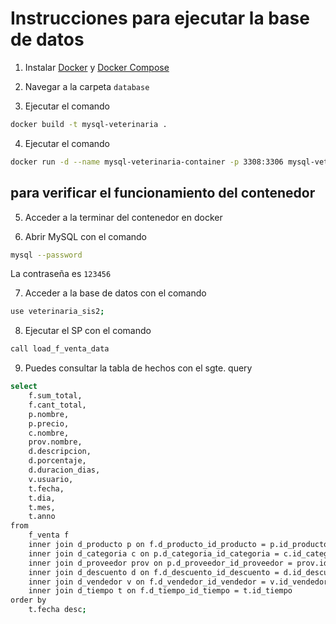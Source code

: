 # Instrucciones para ejecutar la base de datos

1. Instalar [Docker](https://docs.docker.com/install/) y [Docker Compose](https://docs.docker.com/compose/install/)

2. Navegar a la carpeta `database`

3. Ejecutar el comando 
```bash
docker build -t mysql-veterinaria .
```

4. Ejecutar el comando 
```bash
docker run -d --name mysql-veterinaria-container -p 3308:3306 mysql-veterinaria
```

## para verificar el funcionamiento del contenedor

5. Acceder a la terminar del contenedor en docker

6. Abrir MySQL con el comando
```bash
mysql --password
```

La contraseña es `123456`

7. Acceder a la base de datos con el comando
```bash
use veterinaria_sis2;
```

8. Ejecutar el SP con el comando
```bash
call load_f_venta_data
```

9. Puedes consultar la tabla de hechos con el sgte. query
```bash
select
    f.sum_total,
    f.cant_total,
    p.nombre,
    p.precio,
    c.nombre,
    prov.nombre,
    d.descripcion,
    d.porcentaje,
    d.duracion_dias,
    v.usuario,
    t.fecha,
    t.dia,
    t.mes,
    t.anno
from
    f_venta f
    inner join d_producto p on f.d_producto_id_producto = p.id_producto
    inner join d_categoria c on p.d_categoria_id_categoria = c.id_categoria
    inner join d_proveedor prov on p.d_proveedor_id_proveedor = prov.id_proveedor
    inner join d_descuento d on f.d_descuento_id_descuento = d.id_descuento
    inner join d_vendedor v on f.d_vendedor_id_vendedor = v.id_vendedor
    inner join d_tiempo t on f.d_tiempo_id_tiempo = t.id_tiempo
order by
    t.fecha desc;
```

